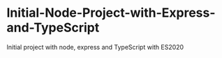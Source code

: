 # Initial-Node-Project-with-Express-and-TypeScript
Initial project with node, express and TypeScript with ES2020

